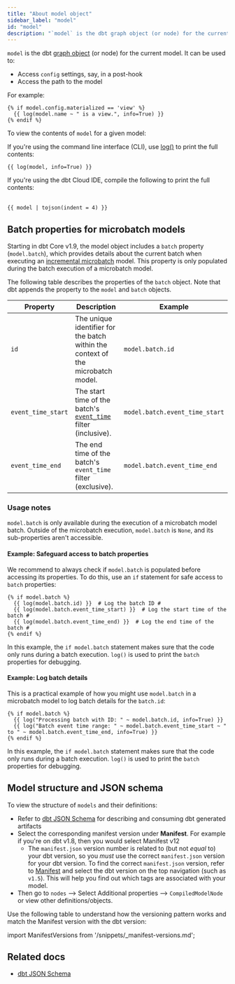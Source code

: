 ```yaml
---
title: "About model object"
sidebar_label: "model"
id: "model"
description: "`model` is the dbt graph object (or node) for the current model."
---
```


`model` is the dbt [graph object](/reference/dbt-jinja-functions/graph) (or node) for the current model. It can be used to:
- Access `config` settings, say, in a post-hook
- Access the path to the model

For example:
```jinja
{% if model.config.materialized == 'view' %}
  {{ log(model.name ~ " is a view.", info=True) }}
{% endif %}
```

To view the contents of `model` for a given model:

<Tabs>

<TabItem value="cli" label="Command line interface">

If you're using the command line interface (CLI), use [log()](/reference/dbt-jinja-functions/log) to print the full contents:

```jinja
{{ log(model, info=True) }}
```
  
 </TabItem>
 
 <TabItem value="ide" label="dbt Cloud IDE">
   
 If you're using the dbt Cloud IDE, compile the following to print the full contents: <br /><br />

 ```jinja
{{ model | tojson(indent = 4) }}
```
   
</TabItem>

</Tabs>

## Batch properties for microbatch models

Starting in dbt Core v1.9, the model object includes a `batch` property (`model.batch`), which provides details about the current batch when executing an [incremental microbatch](/docs/build/incremental-microbatch) model. This property is only populated during the batch execution of a microbatch model.

The following table describes the properties of the `batch` object. Note that dbt appends the property to the `model` and `batch` objects. 

| Property | Description | Example |  
| -------- | ----------- | ------- |
| `id` | The unique identifier for the batch within the context of the microbatch model. | `model.batch.id` |
| `event_time_start` | The start time of the batch's [`event_time`](/reference/resource-configs/event-time) filter (inclusive). | `model.batch.event_time_start` |
| `event_time_end` | The end time of the batch's `event_time` filter (exclusive). | `model.batch.event_time_end` |

### Usage notes

`model.batch` is only available during the execution of a microbatch model batch. Outside of the microbatch execution, `model.batch` is `None`, and its sub-properties aren't accessible.

#### Example: Safeguard access to batch properties

We recommend to always check if `model.batch` is populated before accessing its properties. To do this, use an `if` statement for safe access to `batch` properties:

```jinja
{% if model.batch %}
  {{ log(model.batch.id) }}  # Log the batch ID #
  {{ log(model.batch.event_time_start) }}  # Log the start time of the batch #
  {{ log(model.batch.event_time_end) }}  # Log the end time of the batch #
{% endif %}
```

In this example, the `if model.batch` statement makes sure that the code only runs during a batch execution. `log()` is used to print the `batch` properties for debugging.

#### Example: Log batch details

This is a practical example of how you might use `model.batch` in a microbatch model to log batch details for the `batch.id`:

```jinja
{% if model.batch %}
  {{ log("Processing batch with ID: " ~ model.batch.id, info=True) }}
  {{ log("Batch event time range: " ~ model.batch.event_time_start ~ " to " ~ model.batch.event_time_end, info=True) }}
{% endif %}
```
In this example, the `if model.batch` statement makes sure that the code only runs during a batch execution. `log()` is used to print the `batch` properties for debugging.

## Model structure and JSON schema

To view the structure of `models` and their definitions:
- Refer to [dbt JSON Schema](https://schemas.getdbt.com/) for describing and consuming dbt generated artifacts
- Select the corresponding manifest version under **Manifest**. For example if you're on dbt v1.8, then you would select Manifest v12
  * The `manifest.json` version number is related to (but not _equal_ to) your dbt version, so you _must_ use the correct `manifest.json` version for your dbt version. To find the correct `manifest.json` version, refer to [Manifest](/reference/artifacts/manifest-json) and select the dbt version on the top navigation (such as `v1.5`). This will help you find out which tags are associated with your model.
- Then go to `nodes` --> Select Additional properties --> `CompiledModelNode` or view other definitions/objects.

Use the following table to understand how the versioning pattern works and match the Manifest version with the dbt version:

import ManifestVersions from '/snippets/_manifest-versions.md';

<ManifestVersions />

## Related docs

- [dbt JSON Schema](https://schemas.getdbt.com/)

